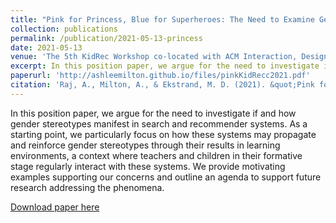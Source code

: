 ```yaml
---
title: "Pink for Princess, Blue for Superheroes: The Need to Examine Gender Sterotypes in Kid's Products in Search and Recommendations"
collection: publications
permalink: /publication/2021-05-13-princess
date: 2021-05-13
venue: 'The 5th KidRec Workshop co-located with ACM Interaction, Design, and Children Conference 2021'
excerpt: In this position paper, we argue for the need to investigate if and how gender stereotypes manifest in search and recommender systems...
paperurl: 'http://ashleemilton.github.io/files/pinkKidRecc2021.pdf'
citation: 'Raj, A., Milton, A., & Ekstrand, M. D. (2021). &quot;Pink for Princess, Blue for Superheroes: The Need to Examine Gender Sterotypes in Kid's Products in Search and Recommendations&quot; <i>Proceedings of the 5th KidRec Workshop co-located with ACM Interation, Design, and Children Conference</i>.'
---
```

In this position paper, we argue for the need to investigate if and how gender stereotypes manifest in search and recommender systems. As a starting point, we particularly focus on how these systems may propagate and reinforce gender stereotypes through their results in learning environments, a context where teachers and children in their formative stage regularly interact with these systems. We provide motivating examples supporting our concerns and outline an agenda to support future research addressing the phenomena.

[Download paper here](http://ashleemilton.github.io/files/pinkKidRec2021.pdf)